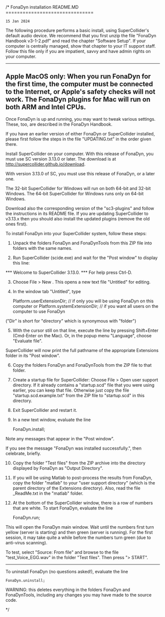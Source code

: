/*  FonaDyn installation README.MD
    ===============================

    15 Jan 2024

The following procedure performs a basic install, using SuperCollider's default audio device. We recommend that you first unzip the file "FonaDyn Handbook v3-1-2.pdf" and read the chapter "Software Setup". If your computer is centrally managed, show that chapter to your IT support staff. Follow this file only if you are impatient, savvy and have admin rights on your computer.

--------------------------------
Apple MacOS only: When you run FonaDyn for the first time, the computer must be connected to the Internet, or Apple's safety checks will not work. The FonaDyn plugins for Mac will run on both ARM and Intel CPUs. 
--------------------------------

Once FonaDyn is up and running, you may want to tweak various settings.
These, too, are described in the FonaDyn Handbook.

If you have an earlier version of either FonaDyn or SuperCollider installed, 
please first follow the steps in the file "UPDATING.txt" in the order given there.

Install SuperCollider on your computer. 
With this release of FonaDyn, you must use SC version 3.13.0 or later. 
The download is at http://supercollider.github.io/download.

With version 3.13.0 of SC, you must use this release of FonaDyn, or a later one. 

The 32-bit SuperCollider for Windows will run on both 64-bit and 32-bit Windows.
The 64-bit SuperCollider for Windows runs only on 64-bit Windows.

Download also the corresponding version of the "sc3-plugins"
and follow the instructions in its README file.
If you are updating SuperCollider to v3.13.x then you should also install the updated plugins (remove the old ones first).  

To install FonaDyn into your SuperCollider system, follow these steps:

1) Unpack the folders FonaDyn and FonaDynTools from this ZIP file
into folders with the same names.

2) Run SuperCollider (scide.exe) and wait for the "Post window"
to display this line:

  *** Welcome to SuperCollider 3.13.0. *** For help press Ctrl-D.

3) Choose File > New . This opens a new text file "Untitled" for editing.

4) In the window tab "Untitled", type

	Platform.userExtensionDir;    // if only you will be using FonaDyn on this computer
or
	Platform.systemExtensionDir;  // if you want all users on the computer to use FonaDyn

("Dir" is short for "directory" which is synonymous with "folder")

5) With the cursor still on that line, execute the line by pressing Shift+Enter (Cmd-Enter on the Mac).
Or, in the popup menu "Language", choose "Evaluate file".

SuperCollider will now print the full pathname
of the appropriate Extensions folder in its "Post window".

6) Copy the folders FonaDyn and FonaDynTools from the ZIP file to that folder. 

7) Create a startup file for SuperCollider: Choose File > Open user support directory. 
If it already contains a "startup.scd" file that you were using earlier, you can keep that file. 
Otherwise just copy the file "startup.scd.example.txt" from the ZIP file to "startup.scd" in this directory.

8) Exit SuperCollider and restart it.

9) In a new text window, evaluate the line

	FonaDyn.install;

Note any messages that appear in the "Post window".

If you see the message "FonaDyn was installed successfully.", then celebrate, briefly. 

10) Copy the folder "Test files" from the ZIP archive into the directory displayed by FonaDyn as "Output Directory". 

11) If you will be using Matlab to post-process the results from FonaDyn, copy the folder "matlab" to your "user support directory" (which is the parent directory of the Extensions directory). Also, read the file _ReadMe.txt in the "matlab" folder. 

12) At the bottom of the SuperCollider window, there is a row of numbers that are white. To start FonaDyn, evaluate the line

	FonaDyn.run;

This will open the FonaDyn main window. Wait until the numbers first turn yellow (server is starting) and then green (server is running). For the first session, it may take quite a while before the numbers turn green (due to anti-virus scanning). 

To test, select "Source: From file" and browse to the file "test_Voice_EGG.wav" in the folder "Test files". Then press "> START". 

----------------

To uninstall FonaDyn (no questions asked!), evaluate the line

	FonaDyn.uninstall;

WARNING: this deletes everything in the folders FonaDyn and FonaDynTools,
including any changes you may have made to the source code.

*/

